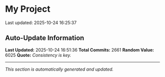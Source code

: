 # My Project


Last updated: 2025-10-24 16:25:37












































































































































































































































































































































































































































































































































































































































































































































































































































































































































































































































































































































































































































































































































































































































































































































































































































































































































































































































































































































































































































































































































































































































































































































































































































































































































































































































































































































































































































































































































































































































































































































































## Auto-Update Information

**Last Updated:** 2025-10-24 16:51:36
**Total Commits:** 2661
**Random Value:** 6025
**Quote:** _Consistency is key._

---
_This section is automatically generated and updated._